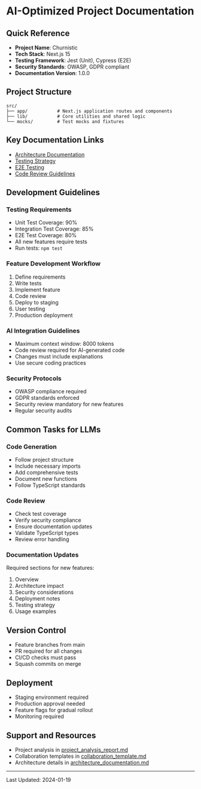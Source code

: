 # AI-Optimized Project Documentation

## Quick Reference
- **Project Name**: Churnistic
- **Tech Stack**: Next.js 15
- **Testing Framework**: Jest (Unit), Cypress (E2E)
- **Security Standards**: OWASP, GDPR compliant
- **Documentation Version**: 1.0.0

## Project Structure
```
src/
├── app/           # Next.js application routes and components
├── lib/           # Core utilities and shared logic
└── mocks/         # Test mocks and fixtures
```

## Key Documentation Links
- [Architecture Documentation](./architecture_documentation.md)
- [Testing Strategy](./unit_testing_plan.md)
- [E2E Testing](./cypress_testing_strategy.md)
- [Code Review Guidelines](./code_review_opportunities_page.md)

## Development Guidelines

### Testing Requirements
- Unit Test Coverage: 90%
- Integration Test Coverage: 85%
- E2E Test Coverage: 80%
- All new features require tests
- Run tests: `npm test`

### Feature Development Workflow
1. Define requirements
2. Write tests
3. Implement feature
4. Code review
5. Deploy to staging
6. User testing
7. Production deployment

### AI Integration Guidelines
- Maximum context window: 8000 tokens
- Code review required for AI-generated code
- Changes must include explanations
- Use secure coding practices

### Security Protocols
- OWASP compliance required
- GDPR standards enforced
- Security review mandatory for new features
- Regular security audits

## Common Tasks for LLMs

### Code Generation
- Follow project structure
- Include necessary imports
- Add comprehensive tests
- Document new functions
- Follow TypeScript standards

### Code Review
- Check test coverage
- Verify security compliance
- Ensure documentation updates
- Validate TypeScript types
- Review error handling

### Documentation Updates
Required sections for new features:
1. Overview
2. Architecture impact
3. Security considerations
4. Deployment notes
5. Testing strategy
6. Usage examples

## Version Control
- Feature branches from main
- PR required for all changes
- CI/CD checks must pass
- Squash commits on merge

## Deployment
- Staging environment required
- Production approval needed
- Feature flags for gradual rollout
- Monitoring required

## Support and Resources
- Project analysis in [project_analysis_report.md](./project_analysis_report.md)
- Collaboration templates in [collaboration_template.md](./collaboration_template.md)
- Architecture details in [architecture_documentation.md](./architecture_documentation.md)

---
Last Updated: 2024-01-19 